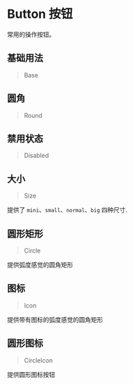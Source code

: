 <!-- @api: OtButton.vue/OtButtonAPI.md -->

# Button 按钮

常用的操作按钮。

## 基础用法

> Base



## 圆角

> Round



## 禁用状态

> Disabled



## 大小

> Size

提供了 `mini`、`small`、`normal`、`big` 四种尺寸.

## 圆形矩形

> Circle

提供弧度感觉的圆角矩形

## 图标

> Icon

提供带有图标的弧度感觉的圆角矩形

## 圆形图标

> CircleIcon

提供圆形图标按钮
